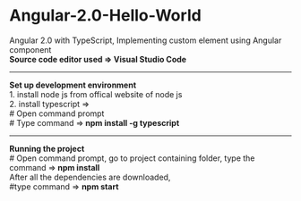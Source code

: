 # Angular-2.0-Hello-World
Angular 2.0 with TypeScript, Implementing <hello-world> custom element using Angular component <br/>
<b> Source code editor used => Visual Studio Code </b>

<hr>
<b>Set up development environment</b><br>
1. install node js from offical website of node js <br/>
2. install typescript => <br/>
   # Open command prompt <br/>
   # Type command =><b> npm install -g typescript </b> <br />
<hr>   
<b>Running the project </b> <br/>
   # Open command prompt, go to project containing folder, type the command
   =><b> npm install </b><br/>
   After all the dependencies are downloaded, <br/>
   #type command => <b>npm start</b>

